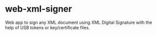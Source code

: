 web-xml-signer
==============

Web app to sign any XML document using XML Digital Signature with the help of USB tokens or key/certificate files.
